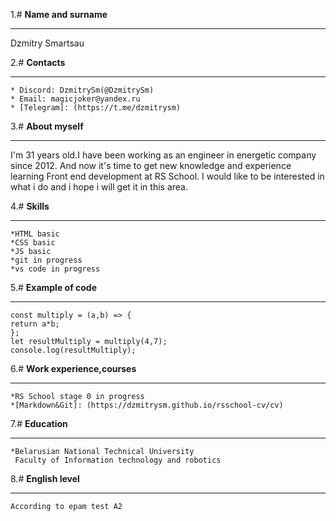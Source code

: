 1.# **Name and surname**
***
 Dzmitry Smartsau

2.# **Contacts**
***
    * Discord: DzmitrySm(@DzmitrySm)
    * Email: magicjoker@yandex.ru
    * [Telegram]: (https://t.me/dzmitrysm)

3.# **About myself**
***
I'm 31 years old.I have been working as an engineer in energetic company since 2012.
And now it's time to get new knowledge and experience learning Front end development at
RS School. I would like to be interested in what i do and i hope i will get it in this area.
   
4.# **Skills**
***
    *HTML basic
    *CSS basic
    *JS basic
    *git in progress
    *vs code in progress

5.# **Example of code**
***
```
const multiply = (a,b) => {
return a*b;
};
let resultMultiply = multiply(4,7);
console.log(resultMultiply);
```
6.# **Work experience,courses**
***
    *RS School stage 0 in progress
    *[Markdown&Git]: (https://dzmitrysm.github.io/rsschool-cv/cv)   

7.# **Education**
***
    *Belarusian National Technical University
     Faculty of Information technology and robotics 
    
8.# **English level**
***
    According to epam test A2